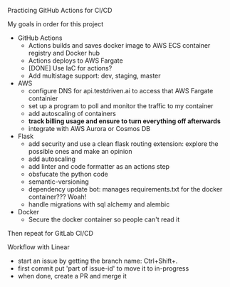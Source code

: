 Practicing GitHub Actions for CI/CD

My goals in order for this project
- GitHub Actions
    - Actions builds and saves docker image to AWS ECS container registry and Docker hub
    - Actions deploys to AWS Fargate
    - [DONE] Use IaC for actions?
    - Add multistage support: dev, staging, master
- AWS
    - configure DNS for api.testdriven.ai to access that AWS Fargate containier
    - set up a program to poll and monitor the traffic to my container
    - add autoscaling of containers
    - **track billing usage and ensure to turn everything off afterwards**
    - integrate with AWS Aurora or Cosmos DB
- Flask
    - add security and use a clean flask routing extension: explore the possible ones and make an opinion
    - add autoscaling
    - add linter and code formatter as an actions step
    - obsfucate the python code
    - semantic-versioning
    - dependency update bot: manages requirements.txt for the docker container??? Woah! 
    - handle migrations with sql alchemy and alembic
- Docker
    - Secure the docker container so people can't read it

Then repeat for GitLab CI/CD

Workflow with Linear
- start an issue by getting the branch name: Ctrl+Shift+.
- first commit put 'part of issue-id' to move it to in-progress
- when done, create a PR and merge it